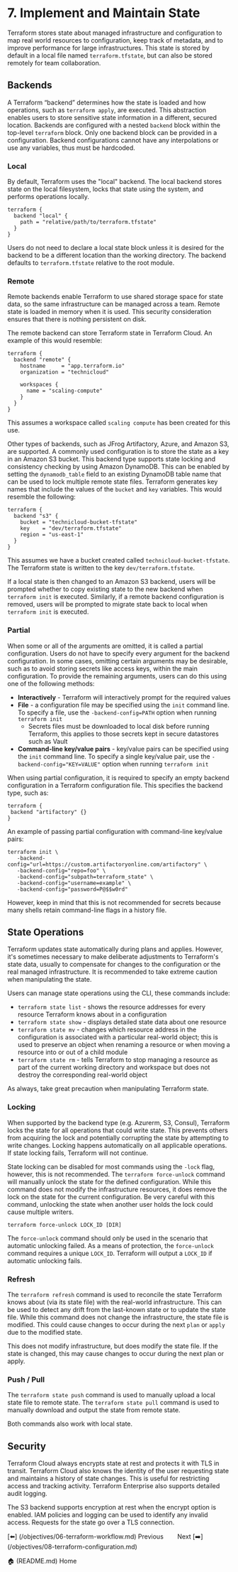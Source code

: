 # 7. Implement and Maintain State

Terraform stores state about managed infrastructure and configuration to map real world resources to configuration, keep track of metadata, and to improve performance for large infrastructures. This state is stored by default in a local file named `terraform.tfstate`, but can also be stored remotely for team collaboration.

## Backends

A Terraform “backend” determines how the state is loaded and how operations, such as `terraform apply`, are executed. This abstraction enables users to store sensitive state information in a different, secured location. Backends are configured with a nested `backend` block within the top-level `terraform` block. Only one backend block can be provided in a configuration. Backend configurations cannot have any interpolations or use any variables, thus must be hardcoded.

### Local 

By default, Terraform uses the "local" backend. The local backend stores state on the local filesystem, locks that state using the system, and performs operations locally.

```
terraform {
  backend "local" {
    path = "relative/path/to/terraform.tfstate"
  }
}
```

Users do not need to declare a local state block unless it is desired for the backend to be a different location than the working directory. The backend defaults to `terraform.tfstate` relative to the root module.

### Remote

Remote backends enable Terraform to use shared storage space for state data, so the same infrastructure can be managed across a team. Remote state is loaded in memory when it is used. This security consideration ensures that there is nothing persistent on disk. 

The remote backend can store Terraform state in Terraform Cloud. An example of this would resemble: 

```
terraform {
  backend "remote" {
    hostname     = "app.terraform.io"
    organization = "technicloud"

    workspaces {
      name = "scaling-compute"
    }
  }
}
```

This assumes a workspace called `scaling compute` has been created for this use. 

Other types of backends, such as JFrog Artifactory, Azure, and Amazon S3, are supported. A commonly used configuration is to store the state as a key in an Amazon S3 bucket. This backend type supports state locking and consistency checking by using Amazon DynamoDB. This can be enabled by setting the `dynamodb_table` field to an existing DynamoDB table name that can be used to lock multiple remote state files. Terraform generates key names that include the values of the `bucket` and `key` variables. This would resemble the following: 

```
terraform {
  backend "s3" {
    bucket = "technicloud-bucket-tfstate"
    key    = "dev/terraform.tfstate"
    region = "us-east-1"
  }
}
```

This assumes we have a bucket created called `technicloud-bucket-tfstate`. The Terraform state is written to the key `dev/terraform.tfstate`.

If a local state is then changed to an Amazon S3 backend, users will be prompted whether to copy existing state to the new backend when `terraform init` is executed. Similarly, if a remote backend configuration is removed, users will be prompted to migrate state back to local when `terraform init` is executed.

### Partial

When some or all of the arguments are omitted, it is called a partial configuration. Users do not have to specify every argument for the backend configuration. In some cases, omitting certain arguments may be desirable, such as to avoid storing secrets like access keys, within the main configuration. To provide the remaining arguments, users can do this using one of the following methods:

*   **Interactively** - Terraform will interactively prompt for the required values
*   **File** - a configuration file may be specified using the `init` command line. To specify a file, use the `-backend-config=PATH` option when running `terraform init` 
    *   Secrets files must be downloaded to local disk before running Terraform, this applies to those secrets kept in secure datastores such as Vault
*   **Command-line key/value pairs** - key/value pairs can be specified using the `init` command line. To specify a single key/value pair, use the `-backend-config="KEY=VALUE"` option when running `terraform init` 

When using partial configuration, it is required to specify an empty backend configuration in a Terraform configuration file. This specifies the backend type, such as:

```
terraform {
 backend "artifactory" {}
}
```

An example of passing partial configuration with command-line key/value pairs:

```
terraform init \
   -backend-config="url=https://custom.artifactoryonline.com/artifactory" \
   -backend-config="repo=foo" \
   -backend-config="subpath=terraform_state" \
   -backend-config="username=example" \
   -backend-config="password=P@$$w0rd"
```

However, keep in mind that this is not recommended for secrets because many shells retain command-line flags in a history file.

## State Operations

Terraform updates state automatically during plans and applies. However, it's sometimes necessary to make deliberate adjustments to Terraform's state data, usually to compensate for changes to the configuration or the real managed infrastructure. It is recommended to take extreme caution when manipulating the state. 

Users can manage state operations using the CLI, these commands include:

*   `terraform state list` - shows the resource addresses for every resource Terraform knows about in a configuration
*   `terraform state show` - displays detailed state data about one resource
*   `terraform state mv` - changes which resource address in the configuration is associated with a particular real-world object; this is used to preserve an object when renaming a resource or when moving a resource into or out of a child module
*   `terraform state rm` - tells Terraform to stop managing a resource as part of the current working directory and workspace but does not destroy the corresponding real-world object

As always, take great precaution when manipulating Terraform state.

### Locking

When supported by the backend type (e.g. Azurerm, S3, Consul), Terraform locks the state for all operations that could write state. This prevents others from acquiring the lock and potentially corrupting the state by attempting to write changes. Locking happens automatically on all applicable operations. If state locking fails, Terraform will not continue.

State locking can be disabled for most commands using the `-lock` flag, however, this is not recommended. The `terraform force-unlock` command will manually unlock the state for the defined configuration. While this command does not modify the infrastructure resources, it does remove the lock on the state for the current configuration. Be very careful with this command, unlocking the state when another user holds the lock could cause multiple writers.

```
terraform force-unlock LOCK_ID [DIR]
```

The `force-unlock` command should only be used in the scenario that automatic unlocking failed. As a means of protection, the `force-unlock` command requires a unique `LOCK_ID`. Terraform will output a `LOCK_ID` if automatic unlocking fails.

### Refresh

The `terraform refresh` command is used to reconcile the state Terraform knows about (via its state file) with the real-world infrastructure. This can be used to detect any drift from the last-known state or to update the state file. While this command does not change the infrastructure, the state file is modified. This could cause changes to occur during the next `plan` or `apply` due to the modified state. 

This does not modify infrastructure, but does modify the state file. If the state is changed, this may cause changes to occur during the next plan or apply.

### Push / Pull

The `terraform state push` command is used to manually upload a local state file to remote state. The `terraform state pull` command is used to manually download and output the state from remote state. 

Both commands also work with local state.

## Security

Terraform Cloud always encrypts state at rest and protects it with TLS in transit. Terraform Cloud also knows the identity of the user requesting state and maintains a history of state changes. This is useful for restricting access and tracking activity. Terraform Enterprise also supports detailed audit logging.

The S3 backend supports encryption at rest when the encrypt option is enabled. IAM policies and logging can be used to identify any invalid access. Requests for the state go over a TLS connection.


[⬅️] (/objectives/06-terraform-workflow.md) Previous &nbsp;&nbsp;&nbsp;&nbsp;&nbsp;&nbsp;  Next [➡️] (/objectives/08-terraform-configuration.md) 

🏠 (README.md) Home